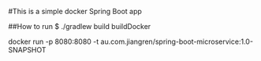 #This is a simple docker Spring Boot app

##How to run
$ ./gradlew build buildDocker

docker run -p 8080:8080 -t au.com.jiangren/spring-boot-microservice:1.0-SNAPSHOT
